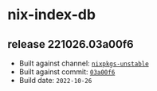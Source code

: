# nix-index-db
## release 221026.03a00f6
- Built against channel: [`nixpkgs-unstable`](https://github.com/nixos/nixpkgs/tree/nixpkgs-unstable)
- Built against commit: [`03a00f6`](https://github.com/NixOS/nixpkgs/commit/03a00f66fc4e893dccba1579df6d0c83852e1c2c)
- Build date: `2022-10-26`
